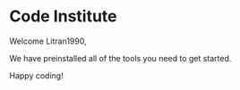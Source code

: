 # Code Institute

Welcome Litran1990,

We have preinstalled all of the tools you need to get started.

Happy coding!